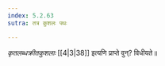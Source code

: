 ```yaml
---
index: 5.2.63
sutra: तत्र कुशलः पथः

---
```

   _कृतलब्धक्रीतकुशलाः_ [[4|3|38]]  इत्यणि प्राप्ते वुन्? विधीयते॥